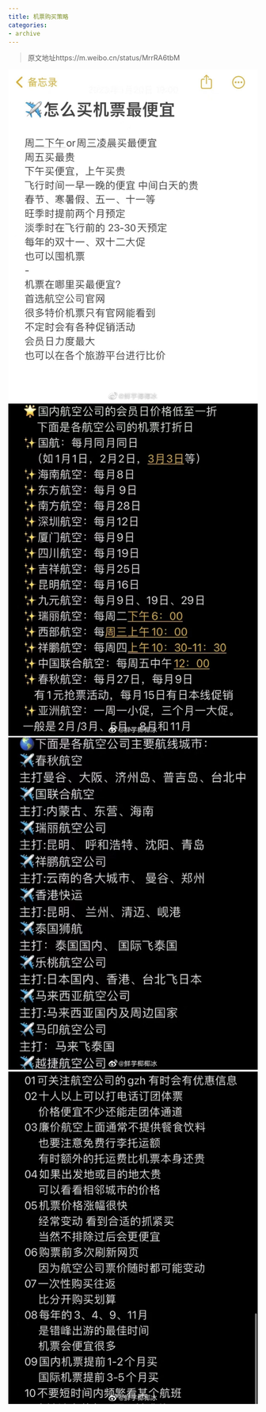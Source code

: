 ```yaml
---
title: 机票购买策略
categories:
- archive
---
```


> 原文地址https://m.weibo.cn/status/MrrRA6tbM

![1](./../../img/机票购买策略/FoMpYueaUAExMe-.jpg)
![2](./../../img/机票购买策略/FoMpY-daIAELNr-.jpg)
![3](./../../img/机票购买策略/FoMpZTeakAAAmi0.jpg)
![4](./../../img/机票购买策略/FoMpZmXaYAAMMBR.jpg)